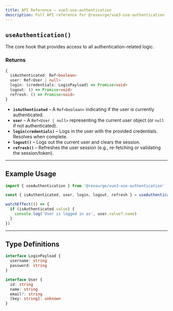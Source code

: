 ```yaml
---
title: API Reference – vue3-use-authentication
description: Full API reference for @resourge/vue3-use-authentication
---
```


## `useAuthentication()`

The core hook that provides access to all authentication-related logic.

### Returns

```ts
{
  isAuthenticated: Ref<boolean>
  user: Ref<User | null>
  login: (credentials: LoginPayload) => Promise<void>
  logout: () => Promise<void>
  refresh: () => Promise<void>
}
````

* **`isAuthenticated`** – A `Ref<boolean>` indicating if the user is currently authenticated.
* **`user`** – A `Ref<User | null>` representing the current user object (or `null` if not authenticated).
* **`login(credentials)`** – Logs in the user with the provided credentials. Resolves when complete.
* **`logout()`** – Logs out the current user and clears the session.
* **`refresh()`** – Refreshes the user session (e.g., re-fetching or validating the session/token).

---

## Example Usage

```ts
import { useAuthentication } from '@resourge/vue3-use-authentication'

const { isAuthenticated, user, login, logout, refresh } = useAuthentication()

watchEffect(() => {
  if (isAuthenticated.value) {
    console.log('User is logged in as', user.value?.name)
  }
})
```

---

## Type Definitions

```ts
interface LoginPayload {
  username: string
  password: string
}

interface User {
  id: string
  name: string
  email?: string
  [key: string]: unknown
}
```
